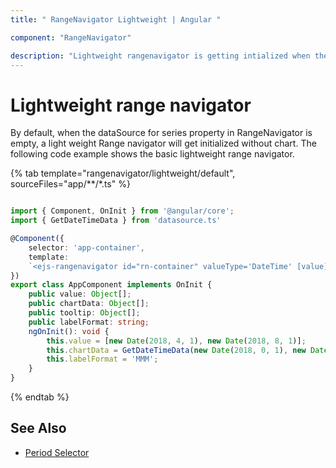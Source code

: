 ```yaml
---
title: " RangeNavigator Lightweight | Angular "

component: "RangeNavigator"

description: "Lightweight rangenavigator is getting intialized when the datasource for series property is empty."
---
```


# Lightweight range navigator

By default, when the dataSource for series property in RangeNavigator is empty, a light weight Range navigator will get
initialized without chart. The following code example shows the basic lightweight range navigator.

{% tab template="rangenavigator/lightweight/default", sourceFiles="app/**/*.ts" %}

```typescript

import { Component, OnInit } from '@angular/core';
import { GetDateTimeData } from 'datasource.ts'

@Component({
    selector: 'app-container',
    template:
    `<ejs-rangenavigator id="rn-container" valueType='DateTime' [value]='value' [labelFormat]='labelFormat'   [dataSource]='chartData' xName='x' yName='y'></ejs-rangenavigator>`
})
export class AppComponent implements OnInit {
    public value: Object[];
    public chartData: Object[];
    public tooltip: Object[];
    public labelFormat: string;
    ngOnInit(): void {
        this.value = [new Date(2018, 4, 1), new Date(2018, 8, 1)];
        this.chartData = GetDateTimeData(new Date(2018, 0, 1), new Date(2019, 0, 1));
        this.labelFormat = 'MMM';
    }
}

```

{% endtab %}

## See Also

* [Period Selector](./period-selector/)
